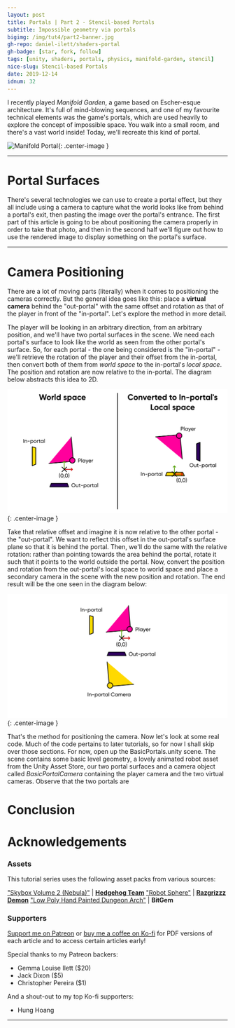 ```yaml
---
layout: post
title: Portals | Part 2 - Stencil-based Portals
subtitle: Impossible geometry via portals
bigimg: /img/tut4/part2-banner.jpg
gh-repo: daniel-ilett/shaders-portal
gh-badge: [star, fork, follow]
tags: [unity, shaders, portals, physics, manifold-garden, stencil]
nice-slug: Stencil-based Portals
date: 2019-12-14
idnum: 32
---
```


I recently played *Manifold Garden*, a game based on Escher-esque architecture. It's full of mind-blowing sequences, and one of my favourite technical elements was the game's portals, which are used heavily to explore the concept of impossible space. You walk into a small room, and there's a vast world inside! Today, we'll recreate this kind of portal.

![Manifold Portal](/img/tut4/part1-manifold-portals.jpg){: .center-image }

<hr/>

# Portal Surfaces

There's several technologies we can use to create a portal effect, but they all include using a camera to capture what the world looks like from behind a portal's exit, then pasting the image over the portal's entrance. The first part of this article is going to be about positioning the camera properly in order to take that photo, and then in the second half we'll figure out how to use the rendered image to display something on the portal's surface.

<hr/>

# Camera Positioning

There are a lot of moving parts (literally) when it comes to positioning the cameras correctly. But the general idea goes like this: place a **virtual camera** behind the "out-portal" with the same offset and rotation as that of the player in front of the "in-portal". Let's explore the method in more detail.

The player will be looking in an arbitrary direction, from an arbitrary position, and we'll have two portal surfaces in the scene. We need each portal's surface to look like the world as seen from the other portal's surface. So, for each portal - the one being considered is the "in-portal" - we'll retrieve the rotation of the player and their offset from the in-portal, then convert both of them from *world space* to the in-portal's *local space*. The position and rotation are now relative to the in-portal. The diagram below abstracts this idea to 2D.

![Space Conversion](/img/tut4/part2-local-space.jpg){: .center-image }

Take that relative offset and imagine it is now relative to the other portal - the "out-portal". We want to reflect this offset in the out-portal's surface plane so that it is behind the portal. Then, we'll do the same with the relative rotation: rather than pointing towards the area behind the portal, rotate it such that it points to the world outside the portal. Now, convert the position and rotation from the out-portal's local space to world space and place a secondary camera in the scene with the new position and rotation. The end result will be the one seen in the diagram below:

![Desired position](/img/tut4/part2-desired-position.jpg){: .center-image }

That's the method for positioning the camera. Now let's look at some real code. Much of the code pertains to later tutorials, so for now I shall skip over those sections. For now, open up the BasicPortals.unity scene. The scene contains some basic level geometry, a lovely animated robot asset from the Unity Asset Store, our two portal surfaces and a camera object called *BasicPortalCamera* containing the player camera and the two virtual cameras. Observe that the two portals are 

# Conclusion

# Acknowledgements

### Assets

This tutorial series uses the following asset packs from various sources:

["Skybox Volume 2 (Nebula)"](https://assetstore.unity.com/packages/2d/textures-materials/sky/skybox-volume-2-nebula-3392) | [**Hedgehog Team**](https://assetstore.unity.com/publishers/1351)
["Robot Sphere"](https://assetstore.unity.com/packages/3d/characters/robots/robot-sphere-136226) | [**Razgrizzz Demon**](https://assetstore.unity.com/publishers/27109)
["Low Poly Hand Painted Dungeon Arch"](https://sketchfab.com/3d-models/low-poly-hand-painted-dungeon-arch-0040f94c8efd43639d8010874e4fefb6) | **BitGem**

### Supporters

[Support me on Patreon](https://www.patreon.com/danielilett) or [buy me a coffee on Ko-fi](https://ko-fi.com/danielilett) for PDF versions of each article and to access certain articles early!

Special thanks to my Patreon backers:

- Gemma Louise Ilett ($20)
- Jack Dixon ($5)
- Christopher Pereira ($1)

And a shout-out to my top Ko-fi supporters:

- Hung Hoang

<hr/>
